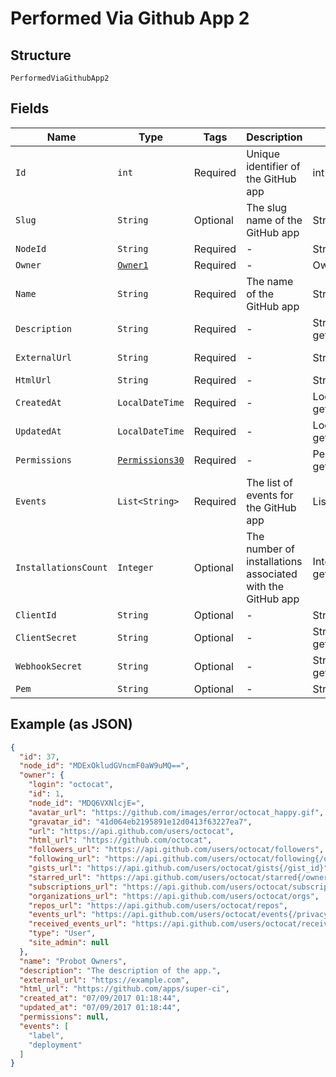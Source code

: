 
# Performed Via Github App 2

## Structure

`PerformedViaGithubApp2`

## Fields

| Name | Type | Tags | Description | Getter | Setter |
|  --- | --- | --- | --- | --- | --- |
| `Id` | `int` | Required | Unique identifier of the GitHub app | int getId() | setId(int id) |
| `Slug` | `String` | Optional | The slug name of the GitHub app | String getSlug() | setSlug(String slug) |
| `NodeId` | `String` | Required | - | String getNodeId() | setNodeId(String nodeId) |
| `Owner` | [`Owner1`](../../doc/models/owner-1.md) | Required | - | Owner1 getOwner() | setOwner(Owner1 owner) |
| `Name` | `String` | Required | The name of the GitHub app | String getName() | setName(String name) |
| `Description` | `String` | Required | - | String getDescription() | setDescription(String description) |
| `ExternalUrl` | `String` | Required | - | String getExternalUrl() | setExternalUrl(String externalUrl) |
| `HtmlUrl` | `String` | Required | - | String getHtmlUrl() | setHtmlUrl(String htmlUrl) |
| `CreatedAt` | `LocalDateTime` | Required | - | LocalDateTime getCreatedAt() | setCreatedAt(LocalDateTime createdAt) |
| `UpdatedAt` | `LocalDateTime` | Required | - | LocalDateTime getUpdatedAt() | setUpdatedAt(LocalDateTime updatedAt) |
| `Permissions` | [`Permissions30`](../../doc/models/permissions-30.md) | Required | - | Permissions30 getPermissions() | setPermissions(Permissions30 permissions) |
| `Events` | `List<String>` | Required | The list of events for the GitHub app | List<String> getEvents() | setEvents(List<String> events) |
| `InstallationsCount` | `Integer` | Optional | The number of installations associated with the GitHub app | Integer getInstallationsCount() | setInstallationsCount(Integer installationsCount) |
| `ClientId` | `String` | Optional | - | String getClientId() | setClientId(String clientId) |
| `ClientSecret` | `String` | Optional | - | String getClientSecret() | setClientSecret(String clientSecret) |
| `WebhookSecret` | `String` | Optional | - | String getWebhookSecret() | setWebhookSecret(String webhookSecret) |
| `Pem` | `String` | Optional | - | String getPem() | setPem(String pem) |

## Example (as JSON)

```json
{
  "id": 37,
  "node_id": "MDExOkludGVncmF0aW9uMQ==",
  "owner": {
    "login": "octocat",
    "id": 1,
    "node_id": "MDQ6VXNlcjE=",
    "avatar_url": "https://github.com/images/error/octocat_happy.gif",
    "gravatar_id": "41d064eb2195891e12d0413f63227ea7",
    "url": "https://api.github.com/users/octocat",
    "html_url": "https://github.com/octocat",
    "followers_url": "https://api.github.com/users/octocat/followers",
    "following_url": "https://api.github.com/users/octocat/following{/other_user}",
    "gists_url": "https://api.github.com/users/octocat/gists{/gist_id}",
    "starred_url": "https://api.github.com/users/octocat/starred{/owner}{/repo}",
    "subscriptions_url": "https://api.github.com/users/octocat/subscriptions",
    "organizations_url": "https://api.github.com/users/octocat/orgs",
    "repos_url": "https://api.github.com/users/octocat/repos",
    "events_url": "https://api.github.com/users/octocat/events{/privacy}",
    "received_events_url": "https://api.github.com/users/octocat/received_events",
    "type": "User",
    "site_admin": null
  },
  "name": "Probot Owners",
  "description": "The description of the app.",
  "external_url": "https://example.com",
  "html_url": "https://github.com/apps/super-ci",
  "created_at": "07/09/2017 01:18:44",
  "updated_at": "07/09/2017 01:18:44",
  "permissions": null,
  "events": [
    "label",
    "deployment"
  ]
}
```

